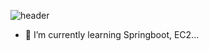 ![header](https://capsule-render.vercel.app/api?type=waving&color=gradient&height=250&section=header&text=MOZZI_CODE&fontSize=90)



- 🌱 I’m currently learning Springboot, EC2...
  <!--
- 🔭 I’m currently working on ...
- 👯 I’m looking to collaborate on ...
- 🤔 I’m looking for help with ...
- 💬 Ask me about ...
- 📫 How to reach me: ...
- 😄 Pronouns: ...
- ⚡ Fun fact: ...
-->

![Anurag's GitHub stats](https://github-readme-stats.vercel.app/api?username=wlswnsdn&theme=tokyonight&show_icons=true)
